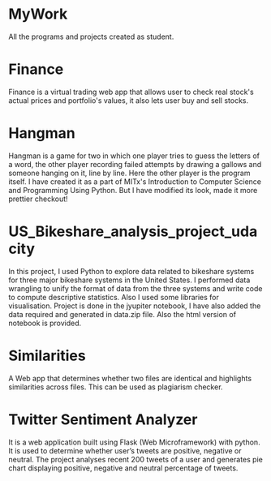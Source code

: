 # MyWork
All the programs and projects created as student.

# Finance

Finance is a virtual trading web app that allows user to check real stock's actual prices and portfolio's values, it also lets user buy and sell stocks.

# Hangman

Hangman is a game for two in which one player tries to guess the letters of a word, the other player recording failed attempts by drawing a gallows and someone hanging on it, line by line.
Here the other player is the program itself. I have created it as a part of MITx's Introduction to Computer Science and Programming Using Python. But I have modified its look, made it more prettier checkout!

# US_Bikeshare_analysis_project_udacity

In this project, I used Python to explore data related to bikeshare systems for three major bikeshare systems in the United States. I performed data wrangling to unify the format of data from the three systems and write code to compute descriptive statistics. Also I used some libraries for visualisation. Project is done in the jyupiter notebook, I have also added the data required and generated in data.zip file. Also the html version of notebook is provided.

# Similarities

A Web app that determines whether two files are identical and highlights similarities across files. This can be used as plagiarism checker.

# Twitter Sentiment Analyzer

It is a web application built using Flask (Web Microframework) with python. It is used to determine whether user’s tweets are positive, negative or neutral. The project analyses recent 200 tweets of a user and generates pie chart displaying positive, negative and neutral percentage of tweets. 
